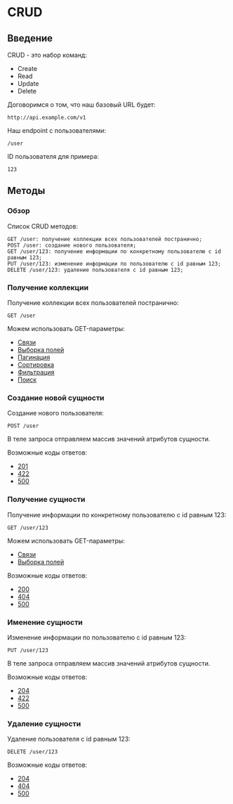 CRUD
===

## Введение

CRUD - это набор команд:

* Create
* Read
* Update
* Delete

Договоримся о том, что наш базовый URL будет:

    http://api.example.com/v1

Наш endpoint с пользователями:

    /user

ID пользователя для примера:

    123

## Методы

### Обзор

Список CRUD методов:

    GET /user: получение коллекции всех пользователей постранично;
    POST /user: создание нового пользователя;
    GET /user/123: получение информации по конкретному пользователю с id равным 123;
    PUT /user/123: изменение информации по пользователю с id равным 123;
    DELETE /user/123: удаление пользователя с id равным 123;

### Получение коллекции

Получение коллекции всех пользователей постранично:

    GET /user

Можем использовать GET-параметры:

* [Связи](relation.md)
* [Выборка полей](fields.md)
* [Пагинация](pagination.md)
* [Сортировка](sort.md)
* [Фильтрация](condition.md)
* [Поиск](search.md)

### Создание новой сущности

Создание нового пользователя:

    POST /user

В теле запроса отправляем массив значений атрибутов сущности.

Возможные коды ответов:

* [201](http-code/201.md)
* [422](http-code/422.md)
* [500](http-code/500.md)

### Получение сущности

Получение информации по конкретному пользователю с id равным 123:

    GET /user/123

Можем использовать GET-параметры:

* [Связи](relation.md)
* [Выборка полей](fields.md)

Возможные коды ответов:

* [200](http-code/200.md)
* [404](http-code/404.md)
* [500](http-code/500.md)

### Именение сущности

Изменение информации по пользователю с id равным 123:

    PUT /user/123

В теле запроса отправляем массив значений атрибутов сущности.

Возможные коды ответов:

* [204](http-code/204.md)
* [422](http-code/422.md)
* [500](http-code/500.md)

### Удаление сущности

Удаление пользователя с id равным 123:

    DELETE /user/123

Возможные коды ответов:

* [204](http-code/204.md)
* [404](http-code/404.md)
* [500](http-code/500.md)
